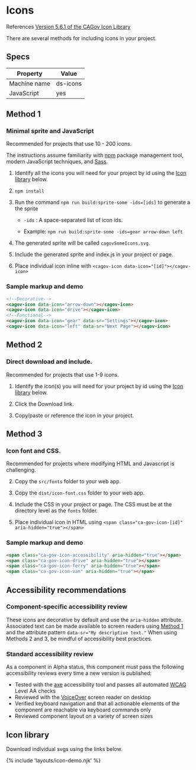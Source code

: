 # Icons

References [Version 5.6.1 of the CAGov Icon Library](https://california.azureedge.net/cdt/statetemplate/5.6.1/fonts/CaGov.svg)

There are several methods for including icons in your project.

## Specs

| Property     | Value    |
| ------------ | -------- |
| Machine name | ds-icons |
| JavaScript   | yes      |

## Method 1

### Minimal sprite and JavaScript

Recommended for projects that use 10 - 200 icons.

The instructions assume familiarity with [npm](https://npmjs.com) package management tool, modern JavaScript techniques, and [Sass](https://sass-lang.com/).

1. Identify all the icons you will need for your project by id using the <a href="#icon-library">Icon library</a> below.

2. `npm install`

3. Run the command `npm run build:sprite-some -ids=[ids]` to generate a the sprite

   - `-ids` : A space-separated list of icon ids.

   - Example: `npm run build:sprite-some -ids=gear arrow-down left`

4. The generated sprite will be called `cagovSomeIcons.svg`.

5. Include the generated sprite and index.js in your project or page.

6. Place individual icon inline with `<cagov-icon data-icon="[id]"></cagov-icon>`

### Sample markup and demo

<html-preview>

```html preview
<!--Decorative-->
<cagov-icon data-icon="arrow-down"></cagov-icon>
<cagov-icon data-icon="drive"></cagov-icon>
<!--Functional-->
<cagov-icon data-icon="gear" data-sr="Settings"></cagov-icon>
<cagov-icon data-icon="left" data-sr="Next Page"></cagov-icon>
```

</html-preview>

## Method 2

### Direct download and include.

Recommended for projects that use 1-9 icons.

1. Identify the icon(s) you will need for your project by id using the <a href="#icon-library">Icon library</a> below.

2. Click the Download link.

3. Copy/paste or reference the icon in your project.

## Method 3

### Icon font and CSS.

Recommended for projects where modifying HTML and Javascript is challenging.

2. Copy the `src/fonts` folder to your web app.

3. Copy the `dist/icon-font.css` folder to your web app.

4. Include the CSS in your project or page. The CSS must be at the directory level as the `fonts` folder.

5. Place individual icon in HTML using `<span class="ca-gov-icon-[id]" aria-hidden="true"></span>`

### Sample markup and demo

<html-preview>

```html preview
<span class="ca-gov-icon-accessibility" aria-hidden="true"></span>
<span class="ca-gov-icon-drive" aria-hidden="true"></span>
<span class="ca-gov-icon-ferry" aria-hidden="true"></span>
<span class="ca-gov-icon-van" aria-hidden="true"></span>
```

</html-preview>

<!-- If the title is simply `Accessibility`, the display of the accessibility icon breaks. -->

## Accessibility recommendations

### Component-specific accessibility review

These icons are decorative by default and use the `aria-hidden` attribute. Associated text can be made available to screen readers using [Method 1](#method-1) and the attribute pattern `data-sr="My descriptive text."` When using Methods 2 and 3, be mindful of accessibility best practices.

### Standard accessibility review

As a component in Alpha status, this component must pass the following accessibility reviews every time a new version is published:

- Tested with the [axe](https://www.deque.com/axe/) accessibility tool and passes all automated [WCAG](https://www.w3.org/TR/WCAG21/) Level AA checks
- Reviewed with the [VoiceOver](https://www.apple.com/voiceover/info/guide/_1121.html) screen reader on desktop
- Verified keyboard navigation and that all actionable elements of the component are reachable via keyboard commands only
- Reviewed component layout on a variety of screen sizes

## Icon library

Download individual svgs using the links below.

{% include 'layouts/icon-demo.njk' %}
